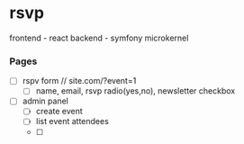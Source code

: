 # rsvp

frontend - react
backend - symfony microkernel 

### Pages

- [ ] rspv form // site.com/?event=1
  - [ ] name, email, rsvp radio(yes,no), newsletter checkbox
- [ ] admin panel
  - [ ] create event
  - [ ] list event attendees
  - [ ] 
  

